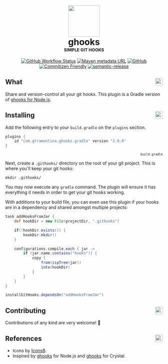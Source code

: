 <h1 align="center">
  <img src="https://user-images.githubusercontent.com/374635/58805639-d1b3a980-8657-11e9-95e0-b5cc4142c064.png" width="100"><br>
  ghooks<br>
  <sup><sub><sup><sub>SIMPLE GIT HOOKS</sub></sup></sub></sup>
</h1>

<p align="center">
  <a href="https://github.com/gtramontina/ghooks.gradle/actions/workflows/pipeline.yml" title="Pipeline"><img alt="GitHub Workflow Status" src="https://img.shields.io/github/actions/workflow/status/gtramontina/ghooks.gradle/pipeline.yml?label=Build&logo=github&style=flat-square"></a> <a href="https://plugins.gradle.org/plugin/com.gtramontina.ghooks.gradle" title="Gradle Plugin Portal"><img alt="Maven metadata URL" src="https://img.shields.io/maven-metadata/v/https/plugins.gradle.org/m2/com/gtramontina/ghooks/gradle/com.gtramontina.ghooks.gradle.gradle.plugin/maven-metadata.xml.svg?color=%23007396&label=Version&logo=gradle&style=flat-square"></a> <a href="https://github.com/gtramontina/ghooks.gradle/blob/master/LICENSE" title="License"><img alt="GitHub" src="https://img.shields.io/github/license/gtramontina/ghooks.gradle.svg?logo=GitHub&style=flat-square"></a> <a href="http://commitizen.github.io/cz-cli/" title="Commitizen Friendly"><img alt="Commitizen Friendly" src="https://img.shields.io/badge/Commitizen-friendly-brightgreen.svg?logo=conventionalcommits&style=flat-square"></a> <a href="https://github.com/semantic-release/semantic-release" title="Semantic Release"><img alt="semantic-release" src="https://img.shields.io/badge/Semantic-release-e10079.svg?logo=semanticrelease&style=flat-square"></a>
</p>

## What <img src="https://img.icons8.com/clouds/344/help.png" align="right" width="24">

Share and version-control all your git hooks. This plugin is a Gradle version of [ghooks for Node.js](https://github.com/ghooks-org/ghooks).

## Installing <img src="https://img.icons8.com/clouds/344/maintenance.png" align="right" width="24">

Add the following entry to your `build.gradle` on the `plugins` section.

```groovy
plugins {
    id "com.gtramontina.ghooks.gradle" version "2.0.0"
}
```
<p align="right"><sup><code>build.gradle</code></sup></p>

Next, create a `.githooks/` directory on the root of your git project. This is where you'll keep your git hooks:

```shell
mkdir .githooks/
```

You may now execute any `gradle` command. The plugin will ensure it has everything it needs in order to get your git hooks working.

With additions to your build file, you can even use this plugin if your hooks are in a dependency and shared amongst multiple projects:

```groovy
task addHooksFromJar {
    def hookDir = new File(projectDir, ".githooks")

    if(!hookDir.exists()) {
        hookDir.mkdir()
    }

    configurations.compile.each { jar ->
        if (jar.name.contains("hooks")) {
            copy {
                from(zipTree(jar))
                into(hookDir)
            }
        }
    }
}

installGitHooks.dependsOn("addHooksFromJar")
```

## Contributing <img src="https://img.icons8.com/clouds/344/laptop.png" align="right" width="24">

Contributions of any kind are very welcome! 🙏

## References <img src="https://img.icons8.com/clouds/344/moleskine-1.png" align="right" width="24">

* Icons by [Icons8](https://icons8.com).
* Inspired by [ghooks](https://github.com/ghooks-org/ghooks) for Node.js and [ghooks](https://github.com/gtramontina/ghooks.cr) for Crystal.
